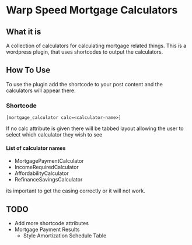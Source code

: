 # Warp Speed Mortgage Calculators

## What it is

A collection of calculators for calculating mortgage related things. This is a wordpress plugin, that uses shortcodes to output the calculators.

## How To Use

To use the plugin add the shortcode to your post content and the calculators will appear there.

### Shortcode

```
[mortgage_calculator calc=<calculator-name>]
```

If no calc attribute is given there will be tabbed layout allowing the user to select which calculator they wish to see

#### List of calculator names

- MortgagePaymentCalculator
- IncomeRequiredCalculator
- AffordabilityCalculator
- RefinanceSavingsCalculator

its important to get the casing correctly or it will not work.

## TODO

- Add more shortcode attributes
- Mortgage Payment Results
  - Style Amortization Schedule Table
